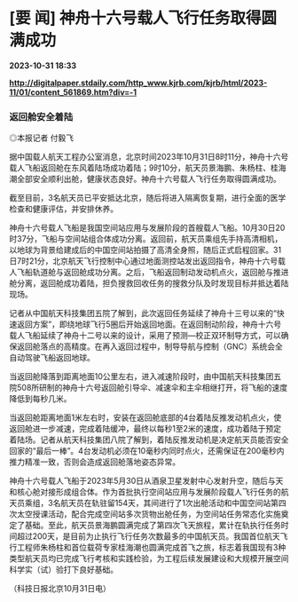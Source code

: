 # [要 闻] 神舟十六号载人飞行任务取得圆满成功

**2023-10-31 18:33**

**http://digitalpaper.stdaily.com/http_www.kjrb.com/kjrb/html/2023-11/01/content_561869.htm?div=-1**

### 返回舱安全着陆

 ◎本报记者 付毅飞

 据中国载人航天工程办公室消息，北京时间2023年10月31日8时11分，神舟十六号载人飞船返回舱在东风着陆场成功着陆；9时10分，航天员景海鹏、朱杨柱、桂海潮全部安全顺利出舱，健康状态良好。神舟十六号载人飞行任务取得圆满成功。

 截至目前，3名航天员已平安抵达北京，随后将进入隔离恢复期，进行全面的医学检查和健康评估，并安排休养。

 神舟十六号载人飞船是我国空间站应用与发展阶段的首艘载人飞船。10月30日20时37分，飞船与空间站组合体成功分离。返回前，航天员乘组先手持高清相机，以地球为背景给建成后的中国空间站拍摄了高清全身照，随后正式启程回家。31日7时21分，北京航天飞行控制中心通过地面测控站发出返回指令，神舟十六号载人飞船轨道舱与返回舱成功分离。之后，飞船返回制动发动机点火，返回舱与推进舱分离，返回舱成功着陆，担负搜救回收任务的搜救分队及时发现目标并抵达着陆现场。

 记者从中国航天科技集团五院了解到，此次返回任务延续了神舟十三号以来的“快速返回方案”，即绕地球飞行5圈后开始返回地面。在返回制动阶段，神舟十六号载人飞船延续了神舟十二号以来的设计，采用了预测—校正双环制导方式，可以确保返回舱落点的高精度。在再入返回过程中，制导导航与控制（GNC）系统会全自动驾驶飞船返回地球。

 当返回舱降落到距离地面10公里左右，进入减速阶段时，由中国航天科技集团五院508所研制的神舟十六号返回舱引导伞、减速伞和主伞相继打开，将飞船的速度降低到每秒几米。

 当返回舱距离地面1米左右时，安装在返回舱底部的4台着陆反推发动机点火，使返回舱进一步减速，完成着陆缓冲，最终以每秒1至2米的速度，成功着陆于预定着陆场。记者从航天科技集团八院了解到，着陆反推发动机是决定航天员能否安全回家的“最后一棒”。4台发动机必须在10毫秒内同时点火，还需保证在200毫秒内推力精准一致，否则会造成返回舱落地姿态异常。

 神舟十六号载人飞船于2023年5月30日从酒泉卫星发射中心发射升空，随后与天和核心舱对接形成组合体。作为首批执行空间站应用与发展阶段载人飞行任务的航天员乘组，3名航天员在轨驻留154天，其间进行了1次出舱活动和中国空间站第四次太空授课活动，配合完成空间站多次货物出舱任务，为空间站任务常态化实施奠定了基础。至此，航天员景海鹏圆满完成了第四次飞天旅程，累计在轨执行任务时间超过200天，是目前为止执行飞行任务次数最多的中国航天员。我国首位航天飞行工程师朱杨柱和首位载荷专家桂海潮也圆满完成首飞之旅，标志着我国现有3种类型航天员均已完成飞行考核和实践检验，为工程后续发展建设和大规模开展空间科学实（试）验打下良好基础。

 （科技日报北京10月31日电）